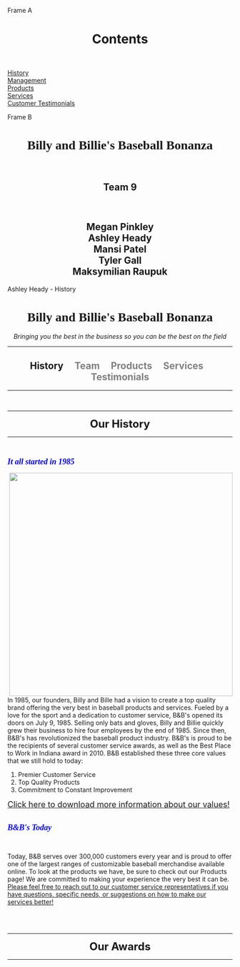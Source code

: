 <!DOCTYPE html PUBLIC "-//W3C//DTD HTML 4.01//EN">
<html lang="en">
<head>
<meta name="viewport" content=
"width=device-width, initial-scale=1">
<meta name="generator" content=
"HTML Tidy for Linux (vers 14 June 2007), see www.w3.org">
<title>Welcome to My Web Page</title>
<meta http-equiv="Content-Type" content=
"text/html; charset=us-ascii">
<meta content="MSHTML 6.00.2800.1400" name="GENERATOR">
<html>

<frameset cols="30%,70%">
	<frame src="frame_a.html">
	<frame src="frame_b.html" name="showframe">
</frameset>

</html>

Frame A
<html>

<h1 align="center"> Contents </h1>
<br>

<a href="https://web.ics.purdue.edu/~headya/" target="showframe"> History </a>
<br>
<a href="https://web.ics.purdue.edu/~gallt/Indexproject.html" target="showframe"> Management </a>
<br>
<a href="382projectcode.html" target="showframe">Products </a> 
<br>
<a href="https://web.ics.purdue.edu/~mraupuk/index1" target="showframe"> Services </a>
<br>
<a href="https://web.ics.purdue.edu/~patel786/" target="showframe"> Customer Testimonials </a>
<br>



<script language="JavaScript">
			document.write("This page was last modified on: " + document.lastModified +"");
		</script>
</html>
 Frame B
<html>

<h1 align="center"> <font face="Georgia">Billy and Billie's Baseball Bonanza </font> </h1>
<br>

<h2 align="center"> Team 9 </h2>
<br>

<h2 align="center">
Megan Pinkley <br>
Ashley Heady <br>
Mansi Patel <br>
Tyler Gall <br>
Maksymilian Raupuk <br>
</h2>



</html>







Ashley Heady - History 


<html>

<head>

<title>Baseball Bonanza Products</title>

<h1 align="center"><font face="Georgia">Billy and Billie's Baseball Bonanza </font></h1>
<i> <p align="center"> Bringing you the best in the business so you can be the best on the field </p> </i>

</head>

<body>

<hr color = "red">

<h2 align="center">  History &nbsp; &nbsp; <font color="gray"> Team &nbsp; &nbsp; Products &nbsp; &nbsp; Services &nbsp;&nbsp; Testimonials </font></h2> 

<hr color = "red">

<br> 

<hr color = "red">

<font size = "+2"><center><b>Our History</b></center></font>


<hr color = "red">

<br>

<font size = "+1" color = "blue"><font face="Verdana"><i><b>It all started in 1985</b></i></font></font>


<img src="https://usathss.files.wordpress.com/2018/06/baseball_graphic1.jpg" hight=400 width=500 align="right">
<br>

<body>In 1985, our founders, Billy and Bille had a vision to create a top quality brand offering the very best in baseball products and services. Fueled by a love for the sport and a dedication to customer service, B&B's opened its doors on July 9, 1985. Selling only bats and gloves, Billy and Billie quickly grew their business to hire four employees by the end of 1985. Since then, B&B's has revolutionized the baseball product industry. B&B's is proud to be the recipients of several customer service awards, as well as the Best Place to Work in Indiana award in 2010. B&B established these three core values that we still hold to today:

<ol>
<li>Premier Customer Service
<li>Top Quality Products
<li>Commitment to Constant Improvement
</ol>

<body><font size = +1><a href="382.docx">Click here to download more information about our values!</a></font>

<br>
<br>


<font size = "+1" color = "blue"><font face="Verdana"><i><b>B&B's Today</b></i></font></font>

<br>

<justified><font style = "caliber">Today, B&B serves over 300,000 customers every year and is proud to offer one of the largest ranges of customizable baseball merchandise available online. To look at the products we have, be sure to check out our Products page! We are committed to making your experience the very best it can be. <u>Please feel free to reach out to our customer service representatives if you have questions, specific needs, or suggestions on how to make our services better!</u></font></justified>

<br>
<br>

<hr color = "red">

<font size = "+2"><center><b>Our Awards</b></center></font>

<hr color = "red">

<ul>
</html>
